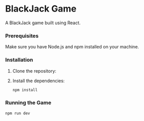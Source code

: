 # BlackJack Game

A BlackJack game built using React.

### Prerequisites

Make sure you have Node.js and npm installed on your machine.

### Installation

1. Clone the repository:

2. Install the dependencies:
    ```bash
    npm install
    ```

### Running the Game
```bash
npm run dev
```

	